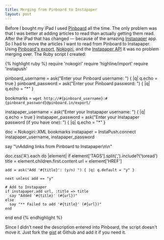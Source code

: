 ```yaml
---
title: Merging from Pinboard to Instapaper
layout: post
---
```


Before I bought my iPad I used [Pinboard](pinboard.in/) all the time. The only problem was that I was better at adding articles to read than actually getting them read. After the iPad that has changed — because of the amazing [Instapaper](http://www.instapaper.com/) app. So I had to move the articles I want to read from Pinboard to Instapaper. Using [Pinboard's export](http://pinboard.in/howto/#export), [Nokogiri](http://nokogiri.org/), and the [Instapaper API](http://www.instapaper.com/api) it was no problem merging over. The Ruby script I created:

{% highlight ruby %}
require 'nokogiri'
require 'highline/import'
require 'instapush'

pinboard_username = ask("Enter your Pinboard username: ") { |q| q.echo = true }
pinboard_password = ask("Enter your Pinboard password: ") { |q| q.echo = "*" }

bookmarks = `wget http://#{pinboard_username}:#{pinboard_password}@pinboard.in/export/`

instapaper_username = ask("Enter your Instapaper username: ") { |q| q.echo = true }
instapaper_password = ask("Enter your Instapaper password (if you have one): ") { |q| q.echo = "*" }

doc = Nokogiri::XML bookmarks
instapaper = InstaPush.connect instapaper_username, instapaper_password

say "\nAdding links from Pinboard to Instapaper\n\n"

doc.css('A').each do |element|
  if element['TAGS'].split(',').include?('toread')
    title = element.children.first.content
    url   = element['HREF']

    add = ask("Add '#{title}': (y/n) ") { |q| q.default = "y" }

    next unless add == "y"
    
    # Add to Instapaper
    if instapaper.add url, :title => title
      say "Added '#{title}' (#{url})"
    else
      say "** Failed to add '#{title}' (#{url})"
    end
  end
end
{% endhighlight %}

Since I didn't need the description entered into Pinboard, the script doesn't move it. Just fork the [gist](http://gist.github.com/492818) at Github and add it if you need it.
